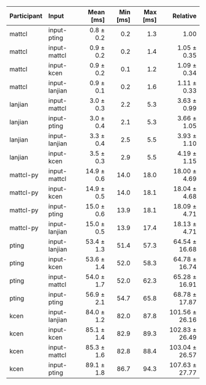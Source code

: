 | Participant | Input | Mean [ms] | Min [ms] | Max [ms] | Relative |
|:---|:---|---:|---:|---:|---:|
| mattcl | input-pting | 0.8 ± 0.2 | 0.2 | 1.3 | 1.00 |
| mattcl | input-mattcl | 0.9 ± 0.2 | 0.2 | 1.4 | 1.05 ± 0.35 |
| mattcl | input-kcen | 0.9 ± 0.2 | 0.1 | 1.2 | 1.09 ± 0.34 |
| mattcl | input-lanjian | 0.9 ± 0.1 | 0.2 | 1.6 | 1.11 ± 0.33 |
| lanjian | input-mattcl | 3.0 ± 0.3 | 2.2 | 5.3 | 3.63 ± 0.99 |
| lanjian | input-pting | 3.0 ± 0.4 | 2.1 | 5.3 | 3.66 ± 1.05 |
| lanjian | input-lanjian | 3.3 ± 0.4 | 2.5 | 5.5 | 3.93 ± 1.10 |
| lanjian | input-kcen | 3.5 ± 0.3 | 2.9 | 5.5 | 4.19 ± 1.15 |
| mattcl-py | input-mattcl | 14.9 ± 0.6 | 14.0 | 18.0 | 18.00 ± 4.69 |
| mattcl-py | input-kcen | 14.9 ± 0.5 | 14.0 | 18.1 | 18.04 ± 4.68 |
| mattcl-py | input-pting | 15.0 ± 0.6 | 13.9 | 18.1 | 18.09 ± 4.71 |
| mattcl-py | input-lanjian | 15.0 ± 0.5 | 13.9 | 17.4 | 18.13 ± 4.71 |
| pting | input-lanjian | 53.4 ± 1.3 | 51.4 | 57.3 | 64.54 ± 16.68 |
| pting | input-kcen | 53.6 ± 1.4 | 52.0 | 58.3 | 64.78 ± 16.74 |
| pting | input-mattcl | 54.0 ± 1.7 | 52.0 | 62.3 | 65.28 ± 16.91 |
| pting | input-pting | 56.9 ± 2.1 | 54.7 | 65.8 | 68.78 ± 17.87 |
| kcen | input-lanjian | 84.0 ± 1.2 | 82.0 | 87.8 | 101.56 ± 26.16 |
| kcen | input-kcen | 85.1 ± 1.4 | 82.9 | 89.3 | 102.83 ± 26.49 |
| kcen | input-mattcl | 85.3 ± 1.6 | 82.8 | 88.4 | 103.04 ± 26.57 |
| kcen | input-pting | 89.1 ± 1.8 | 86.7 | 94.3 | 107.63 ± 27.77 |
